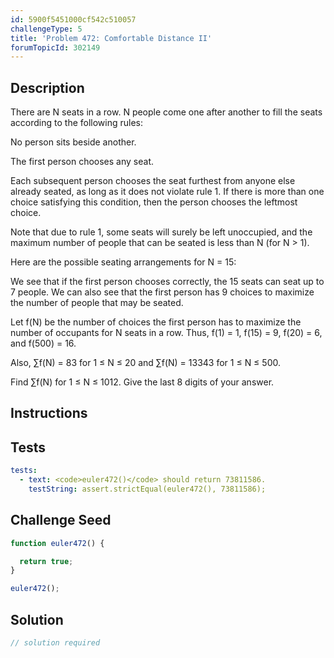 ```yaml
---
id: 5900f5451000cf542c510057
challengeType: 5
title: 'Problem 472: Comfortable Distance II'
forumTopicId: 302149
---
```


## Description

<section id='description'>

There are N seats in a row. N people come one after another to fill the seats according to the following rules:

No person sits beside another.

The first person chooses any seat.

Each subsequent person chooses the seat furthest from anyone else already seated, as long as it does not violate rule 1. If there is more than one choice satisfying this condition, then the person chooses the leftmost choice.

Note that due to rule 1, some seats will surely be left unoccupied, and the maximum number of people that can be seated is less than N (for N > 1).

Here are the possible seating arrangements for N = 15:

We see that if the first person chooses correctly, the 15 seats can seat up to 7 people. We can also see that the first person has 9 choices to maximize the number of people that may be seated.

Let f(N) be the number of choices the first person has to maximize the number of occupants for N seats in a row. Thus, f(1) = 1, f(15) = 9, f(20) = 6, and f(500) = 16.

Also, ∑f(N) = 83 for 1 ≤ N ≤ 20 and ∑f(N) = 13343 for 1 ≤ N ≤ 500.

Find ∑f(N) for 1 ≤ N ≤ 1012. Give the last 8 digits of your answer.

</section>

## Instructions

<section id='instructions'>

</section>

## Tests

<section id='tests'>

```yml
tests:
  - text: <code>euler472()</code> should return 73811586.
    testString: assert.strictEqual(euler472(), 73811586);

```

</section>

## Challenge Seed

<section id='challengeSeed'>

<div id='js-seed'>

```js
function euler472() {

  return true;
}

euler472();
```

</div>

</section>

## Solution

<section id='solution'>

```js
// solution required
```

</section>
